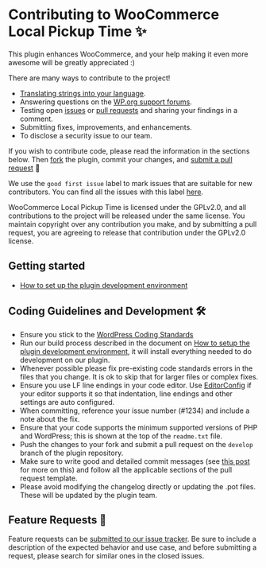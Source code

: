 # Contributing to WooCommerce Local Pickup Time ✨

This plugin enhances WooCommerce, and your help making it even more awesome will be greatly appreciated :)

There are many ways to contribute to the project!

- [Translating strings into your language](https://translate.wordpress.org/projects/wp-plugins/woocommerce-local-pickup-time-select-select/).
- Answering questions on the [WP.org support forums](https://wordpress.org/support/plugin/woocommerce-local-pickup-time-select-select/).
- Testing open [issues](https://github.com/WC-Local-Pickup/woocommerce-local-pickup-time-select/issues) or [pull requests](https://github.com/WC-Local-Pickup/woocommerce-local-pickup-time-select/pulls) and sharing your findings in a comment.
- Submitting fixes, improvements, and enhancements.
- To disclose a security issue to our team.

If you wish to contribute code, please read the information in the sections below. Then [fork](https://help.github.com/articles/fork-a-repo/) the plugin, commit your changes, and [submit a pull request](https://help.github.com/articles/using-pull-requests/) 🎉

We use the `good first issue` label to mark issues that are suitable for new contributors. You can find all the issues with this label [here](https://github.com/WC-Local-Pickup/woocommerce-local-pickup-time-select/issues?q=is%3Aissue+is%3Aopen+label%3A%22good+first+issue%22).

WooCommerce Local Pickup Time is licensed under the GPLv2.0, and all contributions to the project will be released under the same license. You maintain copyright over any contribution you make, and by submitting a pull request, you are agreeing to release that contribution under the GPLv2.0 license.

## Getting started

- [How to set up the plugin development environment](https://github.com/WC-Local-Pickup/woocommerce-local-pickup-time-select/wiki/How-to-setup-the-plugin-development-environment)

## Coding Guidelines and Development 🛠

- Ensure you stick to the [WordPress Coding Standards](https://make.wordpress.org/core/handbook/best-practices/coding-standards/php/)
- Run our build process described in the document on [How to setup the plugin development environment](https://github.com/WC-Local-Pickup/woocommerce-local-pickup-time-select/wiki/How-to-setup-the-plugin-development-environment), it will install everything needed to do development on our plugin.
- Whenever possible please fix pre-existing code standards errors in the files that you change. It is ok to skip that for larger files or complex fixes.
- Ensure you use LF line endings in your code editor. Use [EditorConfig](http://editorconfig.org/) if your editor supports it so that indentation, line endings and other settings are auto configured.
- When committing, reference your issue number (#1234) and include a note about the fix.
- Ensure that your code supports the minimum supported versions of PHP and WordPress; this is shown at the top of the `readme.txt` file.
- Push the changes to your fork and submit a pull request on the `develop` branch of the plugin repository.
- Make sure to write good and detailed commit messages (see [this post](https://chris.beams.io/posts/git-commit/) for more on this) and follow all the applicable sections of the pull request template.
- Please avoid modifying the changelog directly or updating the .pot files. These will be updated by the plugin team.

## Feature Requests 🚀

Feature requests can be [submitted to our issue tracker](https://github.com/WC-Local-Pickup/woocommerce-local-pickup-time-select/issues/new?template=5-Feature-request.md). Be sure to include a description of the expected behavior and use case, and before submitting a request, please search for similar ones in the closed issues.
